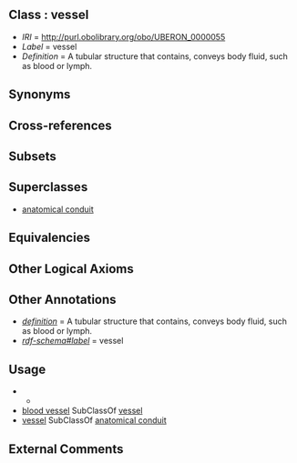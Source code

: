 
## Class : vessel

 * *IRI* = http://purl.obolibrary.org/obo/UBERON_0000055
 * *Label* = vessel
 * *Definition* = A tubular structure that contains, conveys body fluid, such as blood or lymph.

## Synonyms


## Cross-references


## Subsets


## Superclasses

 * [anatomical conduit](../../UBERON/11/UBERON_0004111.md)

## Equivalencies


## Other Logical Axioms


## Other Annotations

 * *[definition](../../IAO/15/IAO_0000115.md)* = A tubular structure that contains, conveys body fluid, such as blood or lymph.
 * *[rdf-schema#label](../../el/rdf-schema#label.md)* = vessel

## Usage

 * -
 * [blood vessel](../../UBERON/81/UBERON_0001981.md) SubClassOf [vessel](../../UBERON/55/UBERON_0000055.md)
 * [vessel](../../UBERON/55/UBERON_0000055.md) SubClassOf [anatomical conduit](../../UBERON/11/UBERON_0004111.md)

## External Comments

